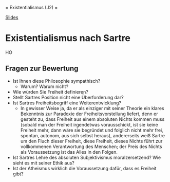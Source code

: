 = Existentialismus (J2) =

[Slides](https://dorkeinath.github.io/slides_html/ethik-slides/Sartre.html#/1/1)

# Existentialismus nach Sartre

HO

## Fragen zur Bewertung

* Ist Ihnen diese Philosophie sympathisch?
    * Warum? Warum nicht?
* Wie würden Sie Freiheit definieren?
* Stellt Sartres Position nicht eine Überforderung dar?
* Ist Sartres Freiheitsbegriff eine Weiterentwicklung?
    * In gewisser Weise ja, da er als einziger mit seiner Theorie ein klares Bekenntnis zur Paradoxie der Freiheitsvorstellung liefert, denn er gesteht zu, dass Freiheit aus einem absoluten Nichts kommen muss (sobald man der Freiheit irgendetwas vorausschickt, ist sie keine Freiheit mehr, dann wäre sie begründet und folglich nicht mehr frei, spontan, autonom, aus sich selbst heraus), andererseits weiß Sartre um den Fluch dieser Freiheit, diese Freiheit, dieses Nichts führt zur vollkommenen Verantwortung des Menschen; der Preis des Nichts als Voraussetzung ist das Alles in den Folgen.
*  Ist Sartres Lehre des absoluten Subjektivismus moralzersetzend? Wie sieht es mit seiner Ethik aus?
* Ist der Atheismus wirklich die Voraussetzung dafür, dass es Freiheit gibt?

